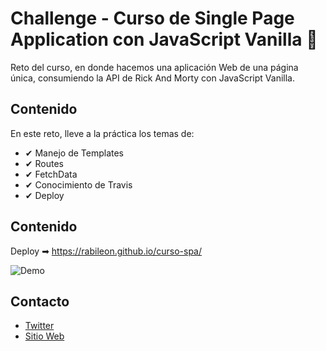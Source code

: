 # Challenge - Curso de Single Page Application con JavaScript Vanilla 🚀

Reto del curso, en donde hacemos una aplicación Web de una página única, consumiendo la API de Rick And Morty con JavaScript Vanilla.


## Contenido
En este reto, lleve a la práctica los temas de:
* ✔ Manejo de Templates
* ✔ Routes
* ✔ FetchData
* ✔ Conocimiento de Travis
* ✔ Deploy


## Contenido
Deploy ➡ https://rabileon.github.io/curso-spa/

![Demo](https://i.imgur.com/SfhipN5.jpg)

## Contacto
* [Twitter](https://twitter.com/rabileon)
* [Sitio Web](https://rabileon.com/)